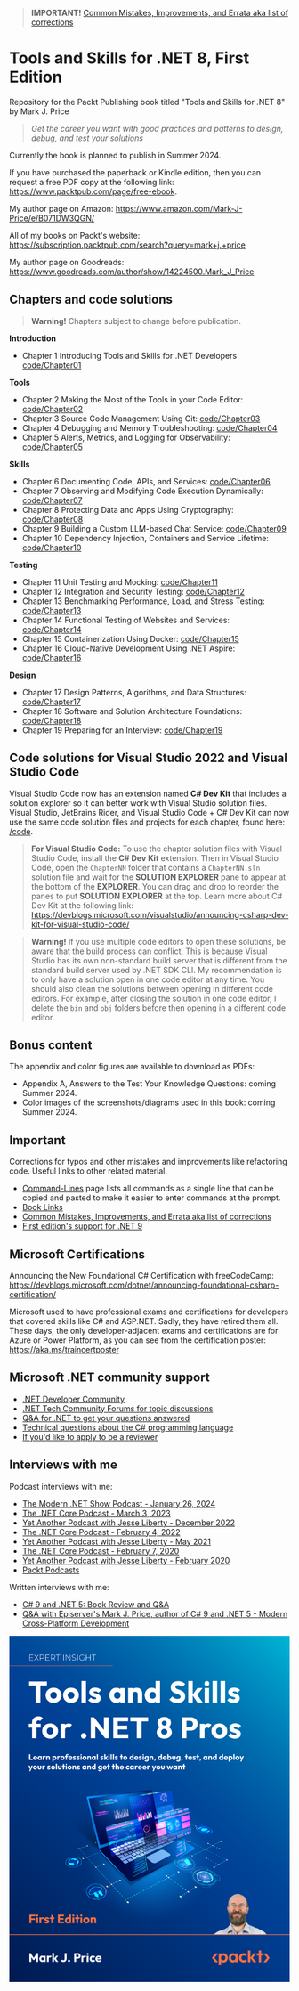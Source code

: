 > **IMPORTANT!** [Common Mistakes, Improvements, and Errata aka list of corrections](docs/errata/README.md)

# Tools and Skills for .NET 8, First Edition

Repository for the Packt Publishing book titled "Tools and Skills for .NET 8" by Mark J. Price

> *Get the career you want with good practices and patterns to design, debug, and test your solutions*

Currently the book is planned to publish in Summer 2024.

If you have purchased the paperback or Kindle edition, then you can request a free PDF copy at the following link: https://www.packtpub.com/page/free-ebook.

My author page on Amazon: https://www.amazon.com/Mark-J-Price/e/B071DW3QGN/ 

All of my books on Packt's website: https://subscription.packtpub.com/search?query=mark+j.+price

My author page on Goodreads: https://www.goodreads.com/author/show/14224500.Mark_J_Price

## Chapters and code solutions

> **Warning!** Chapters subject to change before publication.

**Introduction**
- Chapter 1 Introducing Tools and Skills for .NET Developers [code/Chapter01](code/Chapter01)

**Tools**
- Chapter 2 Making the Most of the Tools in your Code Editor: [code/Chapter02](code/Chapter02)
- Chapter 3 Source Code Management Using Git: [code/Chapter03](code/Chapter03)
- Chapter 4 Debugging and Memory Troubleshooting: [code/Chapter04](code/Chapter04)
- Chapter 5 Alerts, Metrics, and Logging for Observability: [code/Chapter05](code/Chapter05)

**Skills**
- Chapter 6 Documenting Code, APIs, and Services: [code/Chapter06](code/Chapter06)
- Chapter 7 Observing and Modifying Code Execution Dynamically: [code/Chapter07](code/Chapter07)
- Chapter 8 Protecting Data and Apps Using Cryptography: [code/Chapter08](code/Chapter08)
- Chapter 9 Building a Custom LLM-based Chat Service: [code/Chapter09](code/Chapter09)
- Chapter 10 Dependency Injection, Containers and Service Lifetime: [code/Chapter10](code/Chapter10)

**Testing**
- Chapter 11 Unit Testing and Mocking: [code/Chapter11](code/Chapter11)
- Chapter 12 Integration and Security Testing: [code/Chapter12](code/Chapter12)
- Chapter 13 Benchmarking Performance, Load, and Stress Testing: [code/Chapter13](code/Chapter13)
- Chapter 14 Functional Testing of Websites and Services: [code/Chapter14](code/Chapter14)
- Chapter 15 Containerization Using Docker: [code/Chapter15](code/Chapter15)
- Chapter 16 Cloud-Native Development Using .NET Aspire: [code/Chapter16](code/Chapter16)

**Design**
- Chapter 17 Design Patterns, Algorithms, and Data Structures: [code/Chapter17](code/Chapter17)
- Chapter 18 Software and Solution Architecture Foundations: [code/Chapter18](code/Chapter18)
- Chapter 19 Preparing for an Interview: [code/Chapter19](code/Chapter19)

## Code solutions for Visual Studio 2022 and Visual Studio Code

Visual Studio Code now has an extension named **C# Dev Kit** that includes a solution explorer so it can better work with Visual Studio solution files. Visual Studio, JetBrains Rider, and Visual Studio Code + C# Dev Kit can now use the same code solution files and projects for each chapter, found here: [/code](/code). 

> **For Visual Studio Code:** To use the chapter solution files with Visual Studio Code, install the **C# Dev Kit** extension. Then in Visual Studio Code, open the `ChapterNN` folder that contains a `ChapterNN.sln` solution file and wait for the **SOLUTION EXPLORER** pane to appear at the bottom of the **EXPLORER**. You can drag and drop to reorder the panes to put **SOLUTION EXPLORER** at the top. Learn more about C# Dev Kit at the following link: https://devblogs.microsoft.com/visualstudio/announcing-csharp-dev-kit-for-visual-studio-code/

> **Warning!** If you use multiple code editors to open these solutions, be aware that the build process can conflict. This is because Visual Studio has its own non-standard build server that is different from the standard build server used by .NET SDK CLI. My recommendation is to only have a solution open in one code editor at any time. You should also clean the solutions between opening in different code editors. For example, after closing the solution in one code editor, I delete the `bin` and `obj` folders before then opening in a different code editor.

## Bonus content

The appendix and color figures are available to download as PDFs:

- Appendix A, Answers to the Test Your Knowledge Questions: coming Summer 2024.
- Color images of the screenshots/diagrams used in this book: coming Summer 2024.

## Important

Corrections for typos and other mistakes and improvements like refactoring code. Useful links to other related material. 

- [Command-Lines](docs/command-lines.md) page lists all commands as a single line that can be copied and pasted to make it easier to enter commands at the prompt.
- [Book Links](docs/book-links.md)
- [Common Mistakes, Improvements, and Errata aka list of corrections](docs/errata/README.md)
- [First edition's support for .NET 9](docs/dotnet9.md)

## Microsoft Certifications

Announcing the New Foundational C# Certification with freeCodeCamp:
https://devblogs.microsoft.com/dotnet/announcing-foundational-csharp-certification/

Microsoft used to have professional exams and certifications for developers that covered skills like C# and ASP.NET. Sadly, they have retired them all. These days, the only developer-adjacent exams and certifications are for Azure or Power Platform, as you can see from the certification poster: https://aka.ms/traincertposter

## Microsoft .NET community support

- [.NET Developer Community](https://dotnet.microsoft.com/platform/community)
- [.NET Tech Community Forums for topic discussions](https://techcommunity.microsoft.com/t5/net/ct-p/dotnet)
- [Q&A for .NET to get your questions answered](https://learn.microsoft.com/en-us/answers/products/dotnet)
- [Technical questions about the C# programming language](https://learn.microsoft.com/en-us/answers/topics/dotnet-csharp.html)
- [If you'd like to apply to be a reviewer](https://authors.packtpub.com/reviewers/)

## Interviews with me

Podcast interviews with me:

- [The Modern .NET Show Podcast - January 26, 2024](https://dotnetcore.show/season-6/the-net-trilogy-and-learning-net-with-mark-j-price/)
- [The .NET Core Podcast - March 3, 2023](https://dotnetcore.show/episode-117-our-perspectives-on-the-future-of-net-with-mark-j-price/)
- [Yet Another Podcast with Jesse Liberty - December 2022](https://jesseliberty.com/2022/12/10/mark-price-on-c-11-fixed/)
- [The .NET Core Podcast - February 4, 2022](https://dotnetcore.show/episode-91-c-sharp-10-and-dotnet-6-with-mark-j-price/)
- [Yet Another Podcast with Jesse Liberty - May 2021](http://jesseliberty.com/2021/05/16/mark-price-on-c9-and-net-6/)
- [The .NET Core Podcast - February 7, 2020](https://dotnetcore.show/episode-44-learning-net-core-with-mark-j-price/)
- [Yet Another Podcast with Jesse Liberty - February 2020](http://jesseliberty.com/2020/02/23/mark-price-c-net-core/)
- [Packt Podcasts](https://soundcloud.com/packt-podcasts/csharp-8-dotnet-core-3-the-evolution-of-the-microsoft-ecosystem)

Written interviews with me:
- [C# 9 and .NET 5: Book Review and Q&A](https://www.infoq.com/articles/book-interview-mark-price/?itm_source=infoq&itm_campaign=user_page&itm_medium=link)
- [Q&A with Episerver's Mark J. Price, author of C# 9 and .NET 5 - Modern Cross-Platform Development](https://www.episerver.com/articles/q-and-a-with-mark-price)

![Tools and Skills for .NET 8 Pros cover](docs/assets/B19588_Cover.png)
